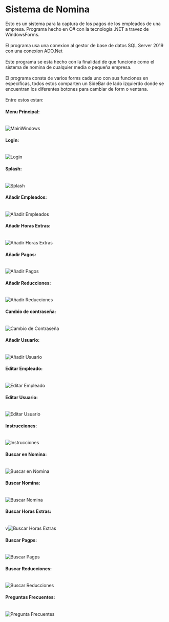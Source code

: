 # Sistema de Nomina
Esto es un sistema para la captura de los pagos de los empleados de una empresa. Programa hecho en C# con la tecnología .NET a travez de WindowsForms. <br/><br/>
El programa usa una conexion al gestor de base de datos SQL Server 2019 con una conexion ADO.Net<br/><br/>
Este programa se esta hecho con la finalidad de que funcione como el sistema de nomina de cualquier media o pequeña empresa.<br/><br/>
El programa consta de varios forms cada uno con sus funciones en especificas, 
todos estos comparten un SideBar de lado izquierdo donde se encuentran los diferentes botones para cambiar de form o ventana.<br/><br/>
Entre estos estan:<br/>
<h4>Menu Principal:</h4><br/>
<img src="https://github.com/Jayus1/Sistema-de-Nomina/blob/main/README%20Pictures/MainWIndows.png?raw=true" alt="MainWindows">
<h4>Login:</h4><br/>
<img src="https://github.com/Jayus1/Sistema-de-Nomina/blob/main/README%20Pictures/Login.png" alt="Login" align="Center">
<h4>Splash:</h4><br/>
<img src="https://github.com/Jayus1/Sistema-de-Nomina/blob/main/README%20Pictures/Splash.png" alt="Splash">
<h4>Añadir Empleados:</h4><br/>
<img src="https://github.com/Jayus1/Sistema-de-Nomina/blob/main/README%20Pictures/AddEmployee.png" alt="Añadir Empleados">
<h4>Añadir Horas Extras:</h4><br/>
<img src="https://github.com/Jayus1/Sistema-de-Nomina/blob/main/README%20Pictures/AddOT.png" alt="Añadir Horas Extras ">
<h4>Añadir Pagos:</h4><br/>
<img src="https://github.com/Jayus1/Sistema-de-Nomina/blob/main/README%20Pictures/AddPayment.png" alt="Añadir Pagos">
<h4>Añadir Reducciones:</h4><br/>
<img src="https://github.com/Jayus1/Sistema-de-Nomina/blob/main/README%20Pictures/AddReduce.png" alt="Añadir Reducciones">
<h4>Cambio de contraseña:</h4><br/>
<img src="https://github.com/Jayus1/Sistema-de-Nomina/blob/main/README%20Pictures/ChangePassword.png" alt="Cambio de Contraseña">
<h4>Añadir Usuario:</h4><br/>
<img src="https://github.com/Jayus1/Sistema-de-Nomina/blob/main/README%20Pictures/AddUser.png" alt="Añadir Usuario">
<h4>Editar Empleado:</h4><br/>
<img src="https://github.com/Jayus1/Sistema-de-Nomina/blob/main/README%20Pictures/EditEmployee.png" alt="Editar Empleado">
<h4>Editar Usuario:</h4><br/>
<img src="https://github.com/Jayus1/Sistema-de-Nomina/blob/main/README%20Pictures/EditUser.png" alt="Editar Usuario">
<h4>Instrucciones:</h4><br/>
<img src="https://github.com/Jayus1/Sistema-de-Nomina/blob/main/README%20Pictures/Instrution.png" alt="Instrucciones">
<h4>Buscar en Nomina:</h4><br/>
<img src="https://github.com/Jayus1/Sistema-de-Nomina/blob/main/README%20Pictures/LookInNomin.png" alt="Buscar en Nomina">
<h4>Buscar Nomina:</h4><br/>
<img src="https://github.com/Jayus1/Sistema-de-Nomina/blob/main/README%20Pictures/LookNomin.png" alt="Buscar Nomina">
<h4>Buscar Horas Extras:</h4><br/>
v<img src="https://github.com/Jayus1/Sistema-de-Nomina/blob/main/README%20Pictures/OTList.png" alt="Buscar Horas Extras">
<h4>Buscar Pagps:</h4><br/>
<img src="https://github.com/Jayus1/Sistema-de-Nomina/blob/main/README%20Pictures/PaymentList.png" alt="Buscar Pagps">
<h4>Buscar Reducciones:</h4><br/>
<img src="https://github.com/Jayus1/Sistema-de-Nomina/blob/main/README%20Pictures/ReduceList.png" alt="Buscar Reducciones">
<h4>Preguntas Frecuentes:</h4><br/>
<img src="https://github.com/Jayus1/Sistema-de-Nomina/blob/main/README%20Pictures/Question.png" alt="Pregunta Frecuentes">
